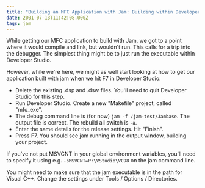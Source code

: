 ```yaml
---
title: "Building an MFC Application with Jam: Building within Developer Studio"
date: 2001-07-13T11:42:08.000Z
tags: jam
---
```


While getting our MFC application to build with Jam, we got to a point where it would compile and link, but wouldn't
run.  This calls for a trip into the debugger.  The simplest thing might be to just run the executable within Developer
Studio.

However, while we're here, we might as well start looking at how to get our application built with jam when we hit F7 in
Developer Studio:

- Delete the existing .dsp and .dsw files.  You'll need to quit Developer Studio for this step.
- Run Developer Studio.  Create a new "Makefile" project, called "mfc_exe".
- The debug command line is (for now) `jam -f /jam-test/Jambase`.  The output file is correct. The rebuild all switch is
  `-a`.
- Enter the same details for the release settings.  Hit "Finish".
- Press F7. You should see jam running in the output window, building your project.

If you've not put MSVCNT in your global environment variables, you'll need to specify it using e.g.
`-sMSVCNT=P:\VStudio\VC98` on the jam command line.

You might need to make sure that the jam executable is in the path for Visual C++. Change the settings under Tools /
Options / Directories.
